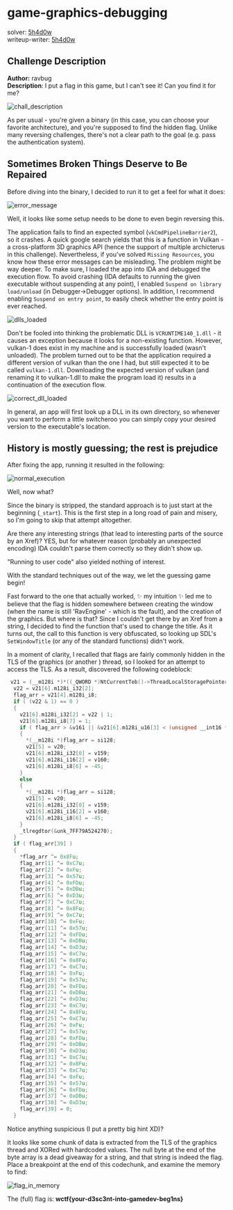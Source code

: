 # game-graphics-debugging

solver: [5h4d0w ](https://github.com/Om3rR3ich)  
writeup-writer: [5h4d0w](https://github.com/Om3rR3ich)   

## Challenge Description

**Author:** ravbug  
**Description**: I put a flag in this game, but I can't see it! Can you find it for me?

![chall_description](https://github.com/Om3rR3ich/CTF-Writeups/assets/88339137/8bfd59fa-4281-4299-b451-1da7cb87fb15)

As per usual - you're given a binary (in this case, you can choose your favorite architecture), and you're supposed to find the hidden flag.
Unlike many reversing challenges, there's not a clear path to the goal (e.g. pass the authentication system).

## Sometimes Broken Things Deserve to Be Repaired
Before diving into the binary, I decided to run it to get a feel for what it does:

![error_message](https://github.com/Om3rR3ich/CTF-Writeups/assets/88339137/12af9638-9827-41a1-9239-2ecb289ef780)

Well, it looks like some setup needs to be done to even begin reversing this.

The application fails to find an expected symbol (`vkCmdPipelineBarrier2`), so it crashes.
A quick google search yields that this is a function in Vulkan - a cross-platform 3D graphics API (hence the support of multiple archicterus in this challenge).
Nevertheless, if you've solved `Missing Resources`, you know how these error messages can be misleading. The problem might be way deeper.
To make sure, I loaded the app into IDA and debugged the execution flow.
To avoid crashing (IDA defaults to running the given executable without suspending at any point), I enabled `Suspend on library load/unload` (in Debugger->Debugger options).
In addition, I recommend enabling `Suspend on entry point`, to easily check whether the entry point is ever reached.

![dlls_loaded](https://github.com/Om3rR3ich/CTF-Writeups/assets/88339137/698773bd-c7a3-4b90-907e-fd4e9e985d08)

Don't be fooled into thinking the problematic DLL is `VCRUNTIME140_1.dll` - it causes an exception because it looks for a non-existing function. However, vulkan-1 does exist
in my machine and is successfully loaded (wasn't unloaded). The problem turned out to be that the application required a different version of vulkan than the one I had,
but still expected it to be called `vulkan-1.dll`. Downloading the expected version of vulkan (and renaming it to vulkan-1.dll to make the program load it) results in a continuation
of the execution flow.

![correct_dll_loaded](https://github.com/Om3rR3ich/CTF-Writeups/assets/88339137/bc474c0d-5cb0-4f0f-a1fd-c9e18eb233a3)

In general, an app will first look up a DLL in its own directory, so whenever you want to perform a little switcheroo you can simply copy your desired version
to the executable's location.

## History is mostly guessing; the rest is prejudice

After fixing the app, running it resulted in the following:

![normal_execution](https://github.com/Om3rR3ich/CTF-Writeups/assets/88339137/40fb0aea-6733-4abe-9c6c-7b697a59b0e7)

Well, now what?

Since the binary is stripped, the standard approach is to just start at the beginning (`_start`). This is the first step in a long road of pain and misery, so I'm going to skip
that attempt altogether.

Are there any interesting strings (that lead to interesting parts of the source by an Xref)?
YES, but for whatever reason (probably an unexpected encoding) IDA couldn't parse them correctly so they didn't show up.

"Running to user code" also yielded nothing of interest.

With the standard techniques out of the way, we let the guessing game begin!

Fast forward to the one that actually worked, ✨ my intuition ✨ led me to believe that the flag is hidden somewhere between creating the window (when the name is still 'RavEngine' - which is the fault),
and the creation of the graphics. But where is that? Since I couldn't get there by an Xref from a string, I decided to find the function that's used to change the title.
As it turns out, the call to this function is very obfuscated, so looking up SDL's `SetWindowTitle` (or any of the standard functions) didn't work.

In a moment of clarity, I recalled that flags are fairly commonly hidden in the TLS of the graphics (or another ) thread, so I looked for an attempt to access the TLS.
As a result, discovered the following codeblock:

```cpp
 v21 = (__m128i *)*((_QWORD *)NtCurrentTeb()->ThreadLocalStoragePointer + (unsigned int)TlsIndex);
  v22 = v21[6].m128i_i32[2];
  flag_arr = v21[4].m128i_i8;
  if ( (v22 & 1) == 0 )
  {
    v21[6].m128i_i32[2] = v22 | 1;
    v21[6].m128i_i8[7] = 1;
    if ( flag_arr > &v161 || &v21[6].m128i_u16[3] < (unsigned __int16 *)v158 )
    {
      *(__m128i *)flag_arr = si128;
      v21[5] = v20;
      v21[6].m128i_i32[0] = v159;
      v21[6].m128i_i16[2] = v160;
      v21[6].m128i_i8[6] = -45;
    }
    else
    {
      *(__m128i *)flag_arr = si128;
      v21[5] = v20;
      v21[6].m128i_i32[0] = v159;
      v21[6].m128i_i16[2] = v160;
      v21[6].m128i_i8[6] = -45;
    }
    _tlregdtor(&unk_7FF79A524270);
  }
  if ( flag_arr[39] )
  {
    *flag_arr ^= 0x8Fu;
    flag_arr[1] ^= 0xC7u;
    flag_arr[2] ^= 0xFu;
    flag_arr[3] ^= 0x57u;
    flag_arr[4] ^= 0xFDu;
    flag_arr[5] ^= 0xDBu;
    flag_arr[6] ^= 0xD3u;
    flag_arr[7] ^= 0xC7u;
    flag_arr[8] ^= 0x8Fu;
    flag_arr[9] ^= 0xC7u;
    flag_arr[10] ^= 0xFu;
    flag_arr[11] ^= 0x57u;
    flag_arr[12] ^= 0xFDu;
    flag_arr[13] ^= 0xDBu;
    flag_arr[14] ^= 0xD3u;
    flag_arr[15] ^= 0xC7u;
    flag_arr[16] ^= 0x8Fu;
    flag_arr[17] ^= 0xC7u;
    flag_arr[18] ^= 0xFu;
    flag_arr[19] ^= 0x57u;
    flag_arr[20] ^= 0xFDu;
    flag_arr[21] ^= 0xDBu;
    flag_arr[22] ^= 0xD3u;
    flag_arr[23] ^= 0xC7u;
    flag_arr[24] ^= 0x8Fu;
    flag_arr[25] ^= 0xC7u;
    flag_arr[26] ^= 0xFu;
    flag_arr[27] ^= 0x57u;
    flag_arr[28] ^= 0xFDu;
    flag_arr[29] ^= 0xDBu;
    flag_arr[30] ^= 0xD3u;
    flag_arr[31] ^= 0xC7u;
    flag_arr[32] ^= 0x8Fu;
    flag_arr[33] ^= 0xC7u;
    flag_arr[34] ^= 0xFu;
    flag_arr[35] ^= 0x57u;
    flag_arr[36] ^= 0xFDu;
    flag_arr[37] ^= 0xDBu;
    flag_arr[38] ^= 0xD3u;
    flag_arr[39] = 0;
  }
```

Notice anything suspicious (I put a pretty big hint XD)?

It looks like some chunk of data is extracted from the TLS of the graphics thread and XORed with hardcoded values.
The null byte at the end of the byte array is a dead giveaway for a string, and that string is indeed the flag.
Place a breakpoint at the end of this codechunk, and examine the memory to find:

![flag_in_memory](https://github.com/Om3rR3ich/CTF-Writeups/assets/88339137/d649ebdf-2150-40ad-a6ad-d26d7232f26b)

The (full) flag is: **wctf{your-d3sc3nt-into-gamedev-beg1ns}**